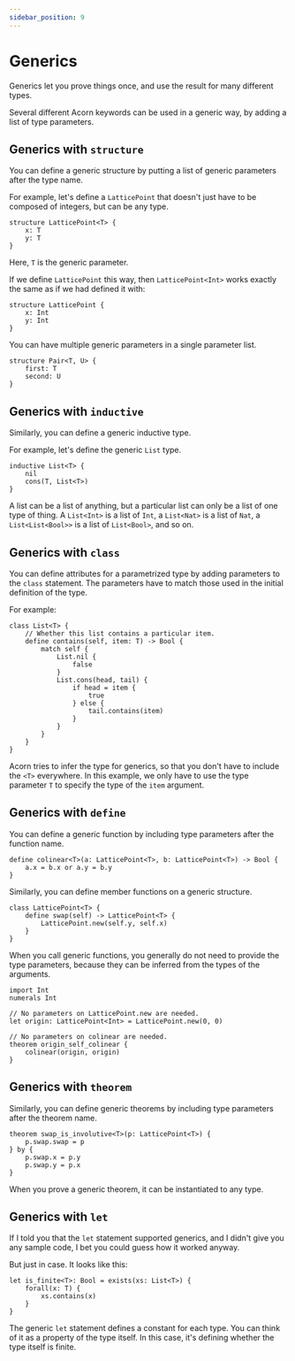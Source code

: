 ```yaml
---
sidebar_position: 9
---
```


# Generics

Generics let you prove things once, and use the result for many different types.

Several different Acorn keywords can be used in a generic way, by adding a list of type parameters.

## Generics with `structure`

You can define a generic structure by putting a list of generic parameters
after the type name.

For example, let's define a `LatticePoint` that doesn't just have to be composed of integers, but can be any type.

```acorn
structure LatticePoint<T> {
    x: T
    y: T
}
```

Here, `T` is the generic parameter.

If we define `LatticePoint` this way, then `LatticePoint<Int>` works exactly the same as if we had defined it with:

```acorn
structure LatticePoint {
    x: Int
    y: Int
}
```

You can have multiple generic parameters in a single parameter list.

```acorn
structure Pair<T, U> {
    first: T
    second: U
}
```

## Generics with `inductive`

Similarly, you can define a generic inductive type.

For example, let's define the generic `List` type.

```acorn
inductive List<T> {
    nil
    cons(T, List<T>)
}
```

A list can be a list of anything, but a particular list can only be a list of one type of thing. A `List<Int>` is a list of `Int`, a `List<Nat>` is a list of `Nat`, a `List<List<Bool>>` is a list of `List<Bool>`, and so on.

## Generics with `class`

You can define attributes for a parametrized type by adding parameters to the `class` statement. The parameters have to match those used in the initial definition of the type.

For example:

```acorn
class List<T> {
    // Whether this list contains a particular item.
    define contains(self, item: T) -> Bool {
        match self {
            List.nil {
                false
            }
            List.cons(head, tail) {
                if head = item {
                    true
                } else {
                    tail.contains(item)
                }
            }
        }
    }
}
```

Acorn tries to infer the type for generics, so that you don't have to include the `<T>` everywhere. In this example, we only have to use the type parameter `T` to specify the type of the `item` argument.

## Generics with `define`

You can define a generic function by including type parameters after the function name.

```acorn
define colinear<T>(a: LatticePoint<T>, b: LatticePoint<T>) -> Bool {
    a.x = b.x or a.y = b.y
}
```

Similarly, you can define member functions on a generic structure.

```acorn
class LatticePoint<T> {
    define swap(self) -> LatticePoint<T> {
        LatticePoint.new(self.y, self.x)
    }
}
```

When you call generic functions, you generally do not need to provide the type parameters, because
they can be inferred from the types of the arguments.

```acorn
import Int
numerals Int

// No parameters on LatticePoint.new are needed.
let origin: LatticePoint<Int> = LatticePoint.new(0, 0)

// No parameters on colinear are needed.
theorem origin_self_colinear {
    colinear(origin, origin)
}
```

## Generics with `theorem`

Similarly, you can define generic theorems by including type parameters after the theorem name.

```acorn
theorem swap_is_involutive<T>(p: LatticePoint<T>) {
    p.swap.swap = p
} by {
    p.swap.x = p.y
    p.swap.y = p.x
}
```

When you prove a generic theorem, it can be instantiated to any type.

## Generics with `let`

If I told you that the `let` statement supported generics, and I didn't give you any sample code, I bet
you could guess how it worked anyway.

But just in case. It looks like this:

```acorn
let is_finite<T>: Bool = exists(xs: List<T>) {
    forall(x: T) {
        xs.contains(x)
    }
}
```

The generic `let` statement defines a constant for each type. You can think of it as a property of the type itself. In this case, it's defining whether the type itself is finite.
